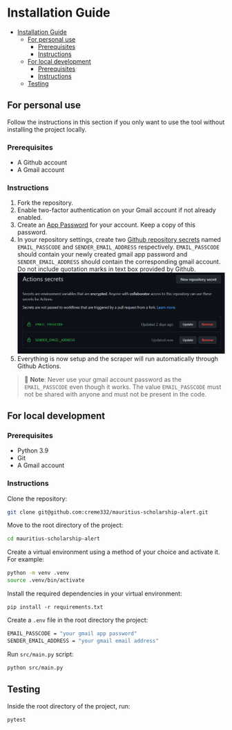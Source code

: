 # Installation Guide
- [Installation Guide](#installation-guide)
  - [For personal use](#for-personal-use)
    - [Prerequisites](#prerequisites)
    - [Instructions](#instructions)
  - [For local development](#for-local-development)
    - [Prerequisites](#prerequisites-1)
    - [Instructions](#instructions-1)
  - [Testing](#testing)

## For personal use
Follow the instructions in this section if you only want to use the tool without installing the project locally. 

### Prerequisites
- A Github account
- A Gmail account

### Instructions
1. Fork the repository.
1. Enable two-factor authentication on your Gmail account if not already enabled.
2. Create an [App Password](https://itsupport.umd.edu/itsupport/?id=kb_article_view&sysparm_article=KB0015112&sys_kb_id=76433076dbdf8c904cb035623996194b&spa=1) for your account. Keep a copy of this password.
3. In your repository settings, create two [Github repository secrets](https://docs.github.com/en/actions/security-guides/encrypted-secrets) named  `EMAIL_PASSCODE` and `SENDER_EMAIL_ADDRESS` respectively. `EMAIL_PASSCODE` should contain your newly created gmail app password and `SENDER_EMAIL_ADDRESS` should contain the corresponding gmail account. Do not include quotation marks in text box provided by Github.
    ![github secret image](../assets/githubsecret.png)
4. Everything is now setup and the scraper will run automatically through Github Actions.
> 🔴 **Note**: Never use your gmail account password as the `EMAIL_PASSCODE` even though it works. The value `EMAIL_PASSCODE` must not be shared with anyone and must not be present in the code.

## For local development
### Prerequisites
- Python 3.9
- Git
- A Gmail account

### Instructions
Clone the repository:
  ```bash
  git clone git@github.com:creme332/mauritius-scholarship-alert.git
  ```

Move to the root directory of the project:
 ```bash
 cd mauritius-scholarship-alert
 ```

Create a virtual environment using a method of your choice and activate it. For example:
```bash
python -m venv .venv
source .venv/bin/activate
```

Install the required dependencies in your virtual environment:
 ```
 pip install -r requirements.txt
 ```
Create a `.env` file in the root directory the project:
 ```bash
 EMAIL_PASSCODE = "your gmail app password"
 SENDER_EMAIL_ADDRESS = "your gmail email address"
 ```
Run `src/main.py` script:
```bash
python src/main.py
```

## Testing
Inside the root directory of the project, run:
```
pytest
```